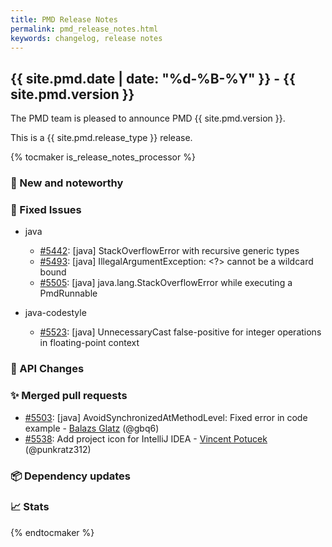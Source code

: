 ```yaml
---
title: PMD Release Notes
permalink: pmd_release_notes.html
keywords: changelog, release notes
---
```


## {{ site.pmd.date | date: "%d-%B-%Y" }} - {{ site.pmd.version }}

The PMD team is pleased to announce PMD {{ site.pmd.version }}.

This is a {{ site.pmd.release_type }} release.

{% tocmaker is_release_notes_processor %}

### 🚀 New and noteworthy

### 🐛 Fixed Issues
* java
  * [#5442](https://github.com/pmd/pmd/issues/5442): \[java] StackOverflowError with recursive generic types
  * [#5493](https://github.com/pmd/pmd/issues/5493): \[java] IllegalArgumentException: <?> cannot be a wildcard bound
  * [#5505](https://github.com/pmd/pmd/issues/5505): \[java] java.lang.StackOverflowError while executing a PmdRunnable

* java-codestyle
  * [#5523](https://github.com/pmd/pmd/issues/5523): \[java] UnnecessaryCast false-positive for integer operations in floating-point context

### 🚨 API Changes

### ✨ Merged pull requests
<!-- content will be automatically generated, see /do-release.sh -->
* [#5503](https://github.com/pmd/pmd/pull/5503): \[java] AvoidSynchronizedAtMethodLevel: Fixed error in code example - [Balazs Glatz](https://github.com/gbq6) (@gbq6)
* [#5538](https://github.com/pmd/pmd/pull/5538): Add project icon for IntelliJ IDEA - [Vincent Potucek](https://github.com/punkratz312) (@punkratz312)

### 📦 Dependency updates
<!-- content will be automatically generated, see /do-release.sh -->

### 📈 Stats
<!-- content will be automatically generated, see /do-release.sh -->

{% endtocmaker %}

